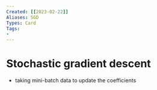 ```yaml
---
Created: [[2023-02-22]]
Aliases: SGD
Types: Card
Tags: 
- 
---
```

# Stochastic gradient descent
- taking mini-batch data to update the coefficients